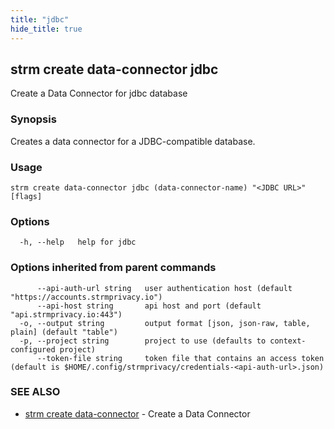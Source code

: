 ```yaml
---
title: "jdbc"
hide_title: true
---
```

## strm create data-connector jdbc

Create a Data Connector for jdbc database

### Synopsis

Creates a data connector for a JDBC-compatible database.

### Usage

```
strm create data-connector jdbc (data-connector-name) "<JDBC URL>" [flags]
```

### Options

```
  -h, --help   help for jdbc
```

### Options inherited from parent commands

```
      --api-auth-url string   user authentication host (default "https://accounts.strmprivacy.io")
      --api-host string       api host and port (default "api.strmprivacy.io:443")
  -o, --output string         output format [json, json-raw, table, plain] (default "table")
  -p, --project string        project to use (defaults to context-configured project)
      --token-file string     token file that contains an access token (default is $HOME/.config/strmprivacy/credentials-<api-auth-url>.json)
```

### SEE ALSO

* [strm create data-connector](docs/04-reference/01-cli-reference/strm/create/data-connector/index.md)	 - Create a Data Connector

